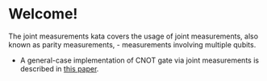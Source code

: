 ﻿# Welcome!

The joint measurements kata covers the usage of joint measurements, also known as parity measurements, - 
measurements involving multiple qubits.

* A general-case implementation of CNOT gate via joint measurements is described in [this paper](https://arxiv.org/pdf/1201.5734.pdf).